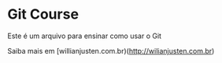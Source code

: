 # Git Course

Este é um arquivo para ensinar como usar o Git

Saiba mais em [willianjusten.com.br)(http://wilianjusten.com.br)
